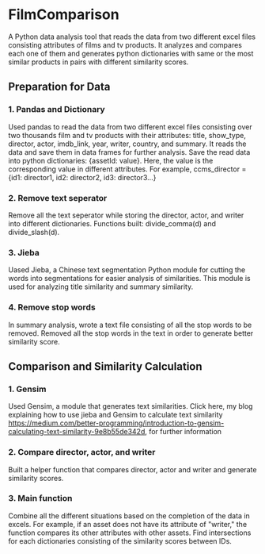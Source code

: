 # FilmComparison
A Python data analysis tool that reads the data from two different excel files consisting attributes of films and tv products. It analyzes and compares each one of them and generates python dictionaries with same or the most similar products in pairs with different similarity scores.

## Preparation for Data
### 1. Pandas and Dictionary
Used pandas to read the data from two different excel files consisting over two thousands film and tv products with their attributes: title, show_type, director, actor, imdb_link, year, writer, country, and summary. It reads the data and save them in data frames for further analysis. 
Save the read data into python dictionaries: {assetId: value}. Here, the value is the corresponding value in different attributes. 
For example, ccms_director = {id1: director1, id2: director2, id3: director3...} 

### 2. Remove text seperator
Remove all the text seperator while storing the director, actor, and writer into different dictionaries. Functions built: divide_comma(d) and divide_slash(d).

### 3. Jieba
Uased Jieba, a Chinese text segmentation Python module for cutting the words into segmentations for easier analysis of similarities. This module is used for analyzing title similarity and summary similarity. 

### 4. Remove stop words
In summary analysis, wrote a text file consisting of all the stop words to be removed. Removed all the stop words in the text in order to generate better similarity score.

## Comparison and Similarity Calculation

### 1. Gensim
Used Gensim, a module that generates text similarities. Click here, my blog explaining how to use jieba and Gensim to calculate text similarity https://medium.com/better-programming/introduction-to-gensim-calculating-text-similarity-9e8b55de342d, for further information

### 2. Compare director, actor, and writer
Built a helper function that compares director, actor and writer and generate similarity scores. 
 
### 3. Main function
Combine all the different situations based on the completion of the data in excels. For example, if an asset does not have its attribute of "writer," the function compares its other attributes with other assets. 
Find intersections for each dictionaries consisting of the similarity scores between IDs. 







